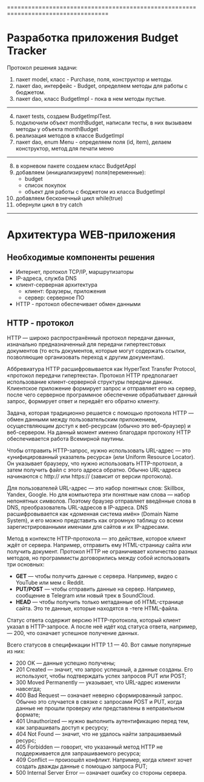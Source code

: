 

===================================================================================

# Разработка приложения Budget Tracker

Протокол решения задачи:

1. пакет model, класс - Purchase, поля, конструктор и методы.
2. пакет dao, интерфейс - Budget, определяем методы для работы с бюджетом.
3. пакет dao, класс BudgetImpl - пока в нем методы пустые.
-------------------------------------------------------------------------------------
4. пакет tests, создаем BudgetImplTest.
5. подключили объект monthBudget, написали тесты, в них вызываем методы у объекта monthBudget
6. реализация методов в классе BudgetImpl
7. пакет dao, enum Menu - определяем поля (id, item), делаем конструктор, метод для печати меню
-------------------------------------------------------------------------------------
8. в корневом пакете создаем класс BudgetAppl
9. добавляем (инициализируем) поля(переменные):
   - budget
   - список покупок
   - объект для работы с бюджетом из класса BudgetImpl
10. добавляем бесконечный цикл while(true)
11. обернули цикл в try catch





-----------------------------------------------------------------------------------

# Архитектура WEB-приложения

## Необходимые компоненты решения
- Интернет, протокол TCP/IP, маршрутизаторы
- IP-адреса, служба DNS
- клиент-серверная архитектура
  - клиент: браузеры, приложения
  - сервер: серверное ПО 
- HTTP - протокол обеспечивает обмен данными

## HTTP - протокол

HTTP — широко распространённый протокол передачи данных, изначально предназначенный для передачи гипертекстовых документов (то есть документов, которые могут содержать ссылки, позволяющие организовать переход к другим документам).

Аббревиатура HTTP расшифровывается как HyperText Transfer Protocol, «протокол передачи гипертекста».
Протокол HTTP предполагает использование клиент-серверной структуры передачи данных. Клиентское приложение формирует запрос и отправляет его на сервер, после чего серверное программное обеспечение обрабатывает данный запрос, формирует ответ и передаёт его обратно клиенту.

Задача, которая традиционно решается с помощью протокола HTTP — обмен данными между пользовательским приложением, осуществляющим доступ к веб-ресурсам (обычно это веб-браузер) и веб-сервером. На данный момент именно благодаря протоколу HTTP обеспечивается работа Всемирной паутины.

Чтобы отправить HTTP-запрос, нужно использовать URL-адрес — это «унифицированный указатель ресурса» (или Uniform Resource Locator). Он указывает браузеру, что нужно использовать HTTP-протокол, а затем получить файл с этого адреса обратно. Обычно URL-адреса начинаются с http:// или https:// (зависит от версии протокола).

Для пользователей URL-адрес — это набор понятных слов: Skillbox, Yandex, Google. Но для компьютера эти понятные нам слова — набор непонятных символов. Поэтому браузер отправляет введённые слова в DNS, преобразователь URL-адресов в IP-адреса. DNS расшифровывается как «доменная система имён» (Domain Name System), и его можно представить как огромную таблицу со всеми зарегистрированными именами для сайтов и их IP-адресами.

Метод в контексте HTTP-протокола — это действие, которое клиент ждёт от сервера. Например, отправить ему HTML-страницу сайта или получить документ. Протокол HTTP не ограничивает количество разных методов, но программисты договорились между собой использовать три основных:

* **GET** — чтобы получить данные с сервера. Например, видео с YouTube или мем с Reddit.
* **PUT/POST** — чтобы отправить данные на сервер. Например, сообщение в Telegram или новый трек в SoundCloud.
* **HEAD** — чтобы получить только метаданные об HTML-странице сайта. Это те данные, которые находятся в <head>-теге HTML-файла.

Статус ответа содержит версию HTTP-протокола, который клиент указал в HTTP-запросе. А после неё идёт код статуса ответа, например, — 200, что означает успешное получение данных.

Всего статусов в спецификации HTTP 1.1 — 40. 
Вот самые популярные из них:

* 200 OK — данные успешно получены;
* 201 Created — значит, что запрос успешный, а данные созданы. Его используют, чтобы подтверждать успех запросов PUT или POST;
* 300 Moved Permanently — указывает, что URL-адрес изменили навсегда;
* 400 Bad Request — означает неверно сформированный запрос. Обычно это случается в связке с запросами POST и PUT, когда данные не прошли проверку или представлены в неправильном формате;
* 401 Unauthorized — нужно выполнить аутентификацию перед тем, как запрашивать доступ к ресурсу;
* 404 Not Found — значит, что не удалось найти запрашиваемый ресурс;
* 405 Forbidden — говорит, что указанный метод HTTP не поддерживается для запрашиваемого ресурса;
* 409 Conflict — произошёл конфликт. Например, когда клиент хочет создать дважды данные с помощью запроса PUT;
* 500 Internal Server Error — означает ошибку со стороны сервера.

